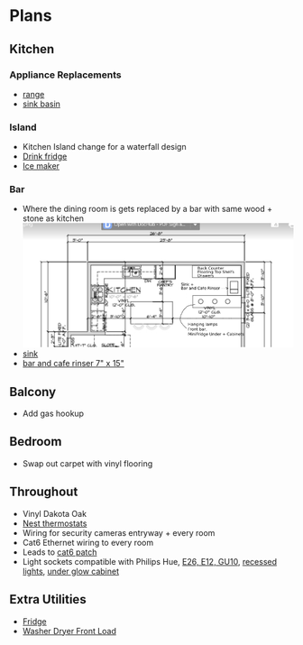 # Plans

## Kitchen

### Appliance Replacements
- [range](https://www.appliancesconnection.com/lg-lsgl6337f.html)
- [sink basin](https://www.homedepot.com/p/Ruvati-Farmhouse-Apron-Front-Stainless-Steel-33-in-Single-Bowl-Kitchen-Sink-in-Gunmetal-Black-Matte-RVH9733BL/311467462)

### Island
- Kitchen Island change for a waterfall design
- [Drink fridge](https://www.homedepot.com/p/Cafe-5-7-cu-ft-Built-in-Undercounter-Dual-Drawer-Refrigerator-in-Stainless-Steel-CDE06RP2NS1/308460749#overlay)
- [Ice maker](https://www.build.com/kitchenaid-kuix335h/s1559926?uid=3705235)

### Bar
- Where the dining room is gets replaced by a bar with same wood + stone as kitchen
![bar plan](Bar.png)
- [sink](https://www.build.com/product/summary/1635796?uid=3878955)
- [bar and cafe rinser 7" x 15"](https://www.espressoparts.com/products/7-x-15-x-7-8-rinser-with-side-spray)

## Balcony 
- Add gas hookup

## Bedroom
- Swap out carpet with vinyl flooring

## Throughout 
- Vinyl Dakota Oak
- [Nest thermostats](https://store.google.com/config/nest_learning_thermostat_3rd_gen?hl=en-US)
- Wiring for security cameras entryway + every room
- Cat6 Ethernet wiring to every room 
- Leads to [cat6 patch](amazon.com/Leviton-476TM-624-Twist-Mount-Patch/dp/B003O84ZWY/ref=asc_df_B003O84ZWY/?tag=hyprod-20&linkCode=df0&hvadid=193989831776&hvpos=&hvnetw=g&hvrand=7528561762018511060&hvpone=&hvptwo=&hvqmt=&hvdev=c&hvdvcmdl=&hvlocint=&hvlocphy=9027577&hvtargid=pla-315839190901&th=1)
- Light sockets compatible with Philips Hue, [E26, E12, GU10](https://www.philips-hue.com/en-us/products/smart-light-bulbs), [recessed lights](https://www.philips-hue.com/en-us/products/smart-recessed-lights),
  [under glow cabinet](https://www.philips-hue.com/en-us/products/smart-light-strips)

## Extra Utilities
- [Fridge](https://www.lg.com/us/refrigerators/lg-lrmxs2806s-4-door-french-door)
- [Washer Dryer Front Load](https://www.ajmadison.com/cgi-bin/ajmadison/GEWADRGDG5501.html?utm_source=google&utm_medium=cse&utm_term=GEWADRGDG5501)

